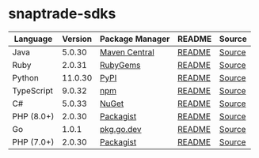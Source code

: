 # snaptrade-sdks

|Language|Version|Package Manager|README|Source|
|-|-|-|-|-|
|Java|5.0.30|[Maven Central](https://central.sonatype.com/artifact/com.konfigthis/snaptrade-java-sdk/5.0.30)|[README](https://github.com/passiv/snaptrade-sdks/tree/HEAD/sdks/java#readme)|[Source](https://github.com/passiv/snaptrade-sdks/tree/HEAD/sdks/java)|
|Ruby|2.0.31|[RubyGems](https://rubygems.org/gems/snaptrade/versions/2.0.31)|[README](https://github.com/passiv/snaptrade-sdks/tree/HEAD/sdks/ruby#readme)|[Source](https://github.com/passiv/snaptrade-sdks/tree/HEAD/sdks/ruby)|
|Python|11.0.30|[PyPI](https://pypi.org/project/snaptrade-python-sdk/11.0.30)|[README](https://github.com/passiv/snaptrade-sdks/tree/HEAD/sdks/python#readme)|[Source](https://github.com/passiv/snaptrade-sdks/tree/HEAD/sdks/python)|
|TypeScript|9.0.32|[npm](https://www.npmjs.com/package/snaptrade-typescript-sdk/v/9.0.32)|[README](https://github.com/passiv/snaptrade-sdks/tree/HEAD/sdks/typescript#readme)|[Source](https://github.com/passiv/snaptrade-sdks/tree/HEAD/sdks/typescript)|
|C#|5.0.33|[NuGet](https://nuget.org/packages/SnapTrade.Net/5.0.33)|[README](https://github.com/passiv/snaptrade-sdks/tree/HEAD/sdks/csharp#readme)|[Source](https://github.com/passiv/snaptrade-sdks/tree/HEAD/sdks/csharp)|
|PHP (8.0+)|2.0.30|[Packagist](https://packagist.org/packages/konfig/snaptrade-php-sdk#2.0.30)|[README](https://github.com/passiv/snaptrade-php-sdk/tree/HEAD#readme)|[Source](https://github.com/passiv/snaptrade-php-sdk/tree/HEAD)|
|Go|1.0.1|[pkg.go.dev](https://pkg.go.dev/github.com/passiv/snaptrade-sdks/sdks/go)|[README](https://github.com/passiv/snaptrade-sdks/tree/HEAD/sdks/go#readme)|[Source](https://github.com/passiv/snaptrade-sdks/tree/HEAD/sdks/go)|
|PHP (7.0+)|2.0.30|[Packagist](https://packagist.org/packages/konfig/snaptrade-php-7-sdk#2.0.30)|[README](https://github.com/passiv/snaptrade-php-7-sdk/tree/HEAD#readme)|[Source](https://github.com/passiv/snaptrade-php-7-sdk/tree/HEAD)|